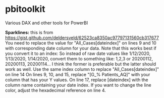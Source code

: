 # pbitoolkit
Various DAX and other tools for PowerBI

**Sparklines:** 
this is from https://gist.github.com/deldersveld/62523ca8350ac97797131560cb317677
You need to replace the value for "All_Cases[dateindex]" on lines 9 and 10 with corresponding date column for your data. Note that this works best if you convert it to an index:
So instead of raw date values like 1/12/2020, 1/13/2020, 1/14/2020, convert them to something like: 1,2,3 or 20200112, 20200113, 20200114... I think the former is preferable but the latter should work as well.
Use the same index column to replace "All_Cases[dateindex]" on line 14
On lines 9, 10, and 15, replace "[G_% Patients_AQ]" with your column that has your Y values.
On line 17, replace [dateindex] with the column name containing your date index.
If you want to change the line color, adjust the hexadecimal reference on line 4.
